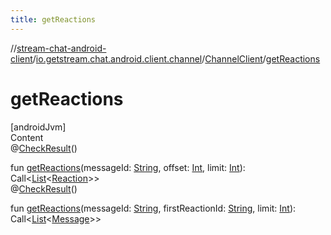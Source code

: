 ```yaml
---
title: getReactions
---
```

//[stream-chat-android-client](../../../index.md)/[io.getstream.chat.android.client.channel](../index.md)/[ChannelClient](index.md)/[getReactions](getReactions.md)



# getReactions  
[androidJvm]  
Content  
@[CheckResult](https://developer.android.com/reference/kotlin/androidx/annotation/CheckResult.html)()  
  
fun [getReactions](getReactions.md)(messageId: [String](https://kotlinlang.org/api/latest/jvm/stdlib/kotlin/-string/index.html), offset: [Int](https://kotlinlang.org/api/latest/jvm/stdlib/kotlin/-int/index.html), limit: [Int](https://kotlinlang.org/api/latest/jvm/stdlib/kotlin/-int/index.html)): Call&lt;[List](https://kotlinlang.org/api/latest/jvm/stdlib/kotlin.collections/-list/index.html)&lt;[Reaction](../../io.getstream.chat.android.client.models/Reaction/index.md)&gt;&gt;  
@[CheckResult](https://developer.android.com/reference/kotlin/androidx/annotation/CheckResult.html)()  
  
fun [getReactions](getReactions.md)(messageId: [String](https://kotlinlang.org/api/latest/jvm/stdlib/kotlin/-string/index.html), firstReactionId: [String](https://kotlinlang.org/api/latest/jvm/stdlib/kotlin/-string/index.html), limit: [Int](https://kotlinlang.org/api/latest/jvm/stdlib/kotlin/-int/index.html)): Call&lt;[List](https://kotlinlang.org/api/latest/jvm/stdlib/kotlin.collections/-list/index.html)&lt;[Message](../../io.getstream.chat.android.client.models/Message/index.md)&gt;&gt;  



